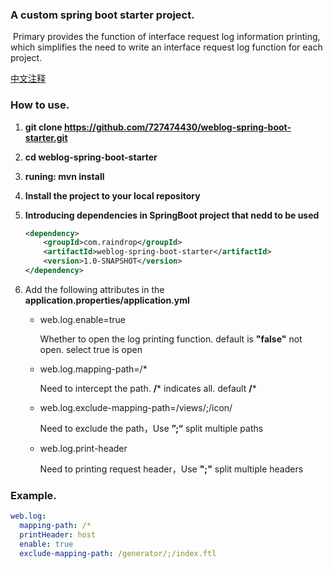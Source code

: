 ### A custom spring boot starter project.

​    Primary provides the function of interface request log information printing,
which simplifies the need to write an interface request log function for each project.

[中文注释](https://github.com/727474430/weblog-spring-boot-starter/blob/master/README_CN.md)



### How to use.

1. **git clone https://github.com/727474430/weblog-spring-boot-starter.git**

2. **cd weblog-spring-boot-starter**

3. **runing: mvn install**

4. **Install the project to your local repository**

5. **Introducing dependencies in SpringBoot project that nedd to be used**

   ```xml
   <dependency>
       <groupId>com.raindrop</groupId>
       <artifactId>weblog-spring-boot-starter</artifactId>
       <version>1.0-SNAPSHOT</version>
   </dependency>
   
   ```

6. Add the following attributes in the **application.properties/application.yml**

   * web.log.enable=true 

     Whether to open the log printing function. default is **"false"** not open.  select true is open

   * web.log.mapping-path=/*

     Need to intercept the path.  **/*** indicates all. default **/***

   * web.log.exclude-mapping-path=/views/;/icon/

     Need to exclude the path，Use **”;“** split multiple paths

   * web.log.print-header

     Need to printing request header，Use **";"** split multiple headers

     

### Example.

```yaml
web.log:
  mapping-path: /*
  printHeader: host
  enable: true
  exclude-mapping-path: /generator/;/index.ftl
```